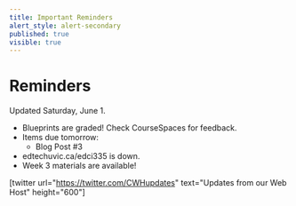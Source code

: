 ```yaml
---
title: Important Reminders
alert_style: alert-secondary
published: true
visible: true
---
```


# Reminders
Updated Saturday, June 1.

- Blueprints are graded! Check CourseSpaces for feedback.
- Items due tomorrow:
  - Blog Post #3
- edtechuvic.ca/edci335 is down.
- Week 3 materials are available!

[twitter url="https://twitter.com/CWHupdates" text="Updates from our Web Host" height="600"]
